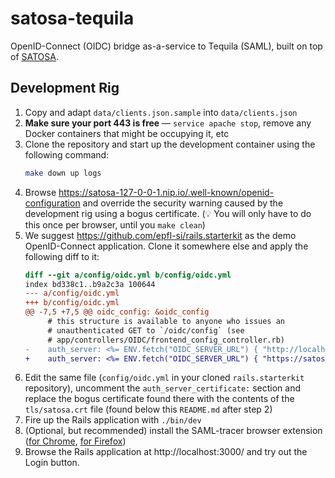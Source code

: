 # satosa-tequila

OpenID-Connect (OIDC) bridge as-a-service to Tequila (SAML), built on top of [SATOSA](https://github.com/IdentityPython/SATOSA/).

## Development Rig

1. Copy and adapt `data/clients.json.sample` into `data/clients.json`
2. **Make sure your port 443 is free** — `service apache stop`, remove any Docker containers that might be occupying it, etc
3. Clone the repository and start up the development container using the following command:
   ```bash
   make down up logs
   ```
4. Browse https://satosa-127-0-0-1.nip.io/.well-known/openid-configuration and override the security warning caused by the development rig using a bogus certificate. (💡 You will only have to do this once per browser, until you `make clean`)
5. We suggest https://github.com/epfl-si/rails.starterkit as the demo OpenID-Connect application. Clone it somewhere else and apply the following diff to it:
   ```diff
   diff --git a/config/oidc.yml b/config/oidc.yml
   index bd338c1..b9a2c3a 100644
   --- a/config/oidc.yml
   +++ b/config/oidc.yml
   @@ -7,5 +7,5 @@ oidc_config: &oidc_config
        # this structure is available to anyone who issues an
        # unauthenticated GET to `/oidc/config` (see
        # app/controllers/OIDC/frontend_config_controller.rb)
   -    auth_server: <%= ENV.fetch("OIDC_SERVER_URL") { "http://localhost:8080/realms/rails/" } %>
   +    auth_server: <%= ENV.fetch("OIDC_SERVER_URL") { "https://satosa-127-0-0-1.nip.io/" } %>
   ```
6. Edit the same file (`config/oidc.yml` in your cloned `rails.starterkit` repository), uncomment the `auth_server_certificate:` section and replace the bogus certificate found there with the contents of the `tls/satosa.crt` file (found below this `README.md` after step 2)
7. Fire up the Rails application with `./bin/dev`
8. (Optional, but recommended) install the SAML-tracer browser extension ([for Chrome](https://chrome.google.com/webstore/detail/saml-tracer/mpdajninpobndbfcldcmbpnnbhibjmch), [for Firefox](https://addons.mozilla.org/fr/firefox/addon/saml-tracer/))
9. Browse the Rails application at http://localhost:3000/ and try out the Login button.

